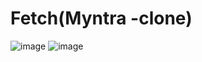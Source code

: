 # Fetch(Myntra -clone)



![image](https://github.com/ShiromaniChowdary79/Fetch-API/assets/157229007/0d385ef3-3731-4a70-883b-62522c052397)
![image](https://github.com/ShiromaniChowdary79/Fetch-API/assets/157229007/81b1ef90-ac98-4a83-af94-4fcec22f21cd)

